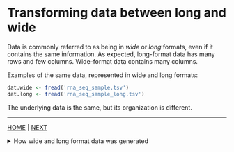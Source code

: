 # Transforming data between long and wide

Data is commonly referred to as being in *wide* or *long* formats, even if it contains the same
information. As expected, long-format data has many rows and few columns. Wide-format data contains
many columns.

Examples of the same data, represented in wide and long formats:
```R
dat.wide <- fread('rna_seq_sample.tsv')
dat.long <- fread('rna_seq_sample_long.tsv')
```

The underlying data is the same, but its organization is different.

---

[HOME](/README.md) | [NEXT](A.md)

<details><summary>How wide and long format data was generated</summary>

```R
set.seed(1)
dat <- unique(data.table('SYMBOL'=paste0('GENE_', sapply(1:2000, function(x) paste0(sample(LETTERS, size=3), collapse='')))))[order(SYMBOL)]

for(samplename in c('SampleA','SampleB','SampleC','SampleD','SampleE')) {
    new_counts <- abs(floor(jitter(rpois(nrow(dat), lambda=1))**8))
    dat[[samplename]] <- new_counts
}

fwrite(dat, file='rna_seq_sample.tsv', sep='\t')

dat.long <- melt(dat, measure.vars=c('SampleA','SampleB','SampleC','SampleD','SampleE'), variable.name='SAMPLE', value.name='counts')[,c('SAMPLE','SYMBOL','counts')]
fwrite(dat.long[counts != 0], file='rna_seq_sample_long.tsv', sep='\t')
```

</details>
